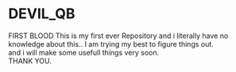 # DEVIL_QB
FIRST BLOOD
This is my first ever Repository and i literally have no knowledge about this.. 
I am trying my best to figure things out.  
and i will make some usefull things very soon.  
THANK YOU.   
